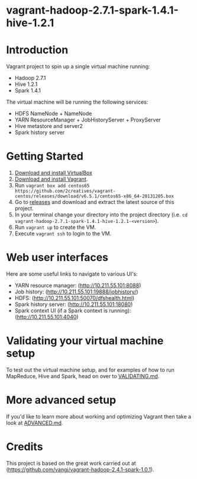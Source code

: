 vagrant-hadoop-2.7.1-spark-1.4.1-hive-1.2.1
===========================================

# Introduction

Vagrant project to spin up a single virtual machine running:

* Hadoop 2.7.1
* Hive 1.2.1
* Spark 1.4.1

The virtual machine will be running the following services:

* HDFS NameNode + NameNode
* YARN ResourceManager + JobHistoryServer + ProxyServer
* Hive metastore and server2
* Spark history server

# Getting Started

1. [Download and install VirtualBox](https://www.virtualbox.org/wiki/Downloads)
2. [Download and install Vagrant](http://www.vagrantup.com/downloads.html).
3. Run ```vagrant box add centos65 https://github.com/2creatives/vagrant-centos/releases/download/v6.5.1/centos65-x86_64-20131205.box```
4. Go to [releases](https://github.com/alexholmes/vagrant-hadoop-2.7.1-spark-1.4.1-hive-1.2.1/releases) and download and extract the latest source of this project.
5. In your terminal change your directory into the project directory (i.e. `cd vagrant-hadoop-2.7.1-spark-1.4.1-hive-1.2.1-<version>`).
6. Run ```vagrant up``` to create the VM.
7. Execute ```vagrant ssh``` to login to the VM.

# Web user interfaces

Here are some useful links to navigate to various UI's:

* YARN resource manager:  (http://10.211.55.101:8088)
* Job history:  (http://10.211.55.101:19888/jobhistory/)
* HDFS: (http://10.211.55.101:50070/dfshealth.html)
* Spark history server: (http://10.211.55.101:18080)
* Spark context UI (if a Spark context is running): (http://10.211.55.101:4040)

# Validating your virtual machine setup

To test out the virtual machine setup, and for examples of how to run
MapReduce, Hive and Spark, head on over to [VALIDATING.md](VALIDATING.md).

# More advanced setup

If you'd like to learn more about working and optimizing Vagrant then
take a look at [ADVANCED.md](ADVANCED.md).

# Credits

This project is based on the great work carried out at (https://github.com/vangj/vagrant-hadoop-2.4.1-spark-1.0.1).
